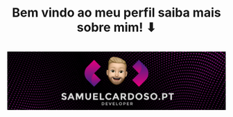 <h1 align="center">
Bem vindo ao meu perfil saiba mais sobre mim! ⬇ 
</h1>
<h1 align="center">
 <img href="www.samuelcardoso.pt" src="banner.png" />
</h1>
